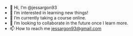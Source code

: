 - 👋 Hi, I’m @jessargon93
- 👀 I’m interested in learning new things!
- 🌱 I’m currently taking a course online.
- 💞️ I’m looking to collaborate in the future once I learn more.
- 📫 How to reach me jessargon93@gmail.com

<!---
jessargon93/jessargon93 is a ✨ special ✨ repository because its `README.md` (this file) appears on your GitHub profile.
You can click the Preview link to take a look at your changes.
--->
